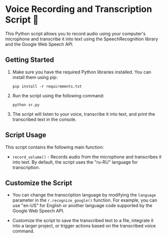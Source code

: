 # Voice Recording and Transcription Script 📝

This Python script allows you to record audio using your computer's microphone and transcribe it into text using the SpeechRecognition library and the Google Web Speech API.

## Getting Started

1. Make sure you have the required Python libraries installed. You can install them using pip:
    ```
    pip install -r requirements.txt
    ```
2. Run the script using the following command:
    ```
    python sr.py
    ```
3. The script will listen to your voice, transcribe it into text, and print the transcribed text in the console.

## Script Usage

This script contains the following main function:

- `record_volume()` - Records audio from the microphone and transcribes it into text. By default, the script uses the "ru-RU" language for transcription.

## Customize the Script

- You can change the transcription language by modifying the `language` parameter in the `r.recognize_google()` function. For example, you can use "en-US" for English or another language code supported by the Google Web Speech API.

- Customize the script to save the transcribed text to a file, integrate it into a larger project, or trigger actions based on the transcribed voice command.



